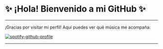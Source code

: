 # ✨ ¡Hola! Bienvenido a mi GitHub ✨

---

¡Gracias por visitar mi perfil! Aquí puedes ver qué música me acompaña:

[![spotify-github-profile](https://spotify-github-profile.vercel.app/api/view?uid=xuh9ejyfrm0dq54giczg4s7rj&cover_image=true&theme=default&show_offline=true&background_color=121212&interchange=true&bar_color=53b14f&bar_color_cover=true)](https://spotify-github-profile.vercel.app/api/view?uid=xuh9ejyfrm0dq54giczg4s7rj&redirect=true)

---
